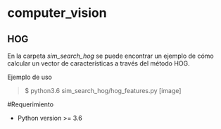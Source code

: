 # computer_vision
## HOG
En la carpeta *sim_search_hog* se puede encontrar un ejemplo de cómo calcular un vector de características a través del método HOG.

Ejemplo de uso

> $ python3.6 sim_search_hog/hog_features.py [image]
  
  
#Requerimiento
- Python version >= 3.6
